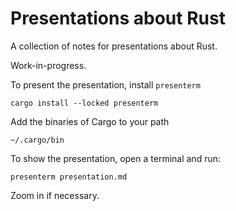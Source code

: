 # Presentations about Rust

A collection of notes for presentations about Rust. 

Work-in-progress.

To present the presentation, install `presenterm`

```
cargo install --locked presenterm
```

Add the binaries of Cargo to your path 

```
~/.cargo/bin
```

To show the presentation, open a terminal and run:

```
presenterm presentation.md
```

Zoom in if necessary.